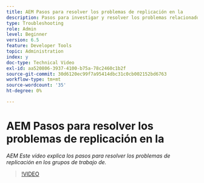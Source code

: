 ```yaml
---
title: AEM Pasos para resolver los problemas de replicación en la
description: Pasos para investigar y resolver los problemas relacionados con la replicación
type: Troubleshooting
role: Admin
level: Beginner
version: 6.5
feature: Developer Tools
topic: Administration
index: y
doc-type: Technical Video
exl-id: aa520806-3937-4100-b75a-78c2460c1b2f
source-git-commit: 30d6120ec99f7a95414dbc31c0cb002152bd6763
workflow-type: tm+mt
source-wordcount: '35'
ht-degree: 0%

---
```


# AEM Pasos para resolver los problemas de replicación en la

*AEM Este vídeo explica los pasos para resolver los problemas de replicación en los grupos de trabajo de.*

>[!VIDEO](https://video.tv.adobe.com/v/335471?quality=12&learn=on)
